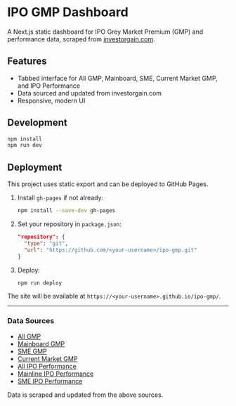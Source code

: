 # IPO GMP Dashboard

A Next.js static dashboard for IPO Grey Market Premium (GMP) and performance data, scraped from [investorgain.com](https://www.investorgain.com/report/live-ipo-gmp/331/all/).

## Features

- Tabbed interface for All GMP, Mainboard, SME, Current Market GMP, and IPO Performance
- Data sourced and updated from investorgain.com
- Responsive, modern UI

## Development

```bash
npm install
npm run dev
```

## Deployment

This project uses static export and can be deployed to GitHub Pages.

1. Install `gh-pages` if not already:
   ```bash
   npm install --save-dev gh-pages
   ```
2. Set your repository in `package.json`:
   ```json
   "repository": {
     "type": "git",
     "url": "https://github.com/<your-username>/ipo-gmp.git"
   }
   ```
3. Deploy:
   ```bash
   npm run deploy
   ```

The site will be available at `https://<your-username>.github.io/ipo-gmp/`.

---

### Data Sources

- [All GMP](https://www.investorgain.com/report/live-ipo-gmp/331/all/)
- [Mainboard GMP](https://www.investorgain.com/report/live-ipo-gmp/331/ipo/)
- [SME GMP](https://www.investorgain.com/report/live-ipo-gmp/331/sme/)
- [Current Market GMP](https://www.investorgain.com/report/live-ipo-gmp/331/current/)
- [All IPO Performance](https://www.investorgain.com/report/ipo-gmp-performance/377/)
- [Mainline IPO Performance](https://www.investorgain.com/report/ipo-gmp-performance-tracker/377/ipo/)
- [SME IPO Performance](https://www.investorgain.com/report/ipo-gmp-performance-tracker/377/sme/)

Data is scraped and updated from the above sources.
